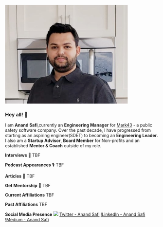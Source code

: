 ![Header](https://github.com/anandsafi/anandsafi/blob/main/Anand%20Photo.jpg "Header")

### Hey all! 👋
I am **Anand Safi**,currently an **Engineering Manager** for [Mark43](https://www.mark43.com) - a public safety software company. Over the past decade, I have progressed from starting as an aspiring engineer(SDET) to becoming an **Engineering Leader**. I also am a **Startup Advisor**, **Board Member** for Non-profits and an established **Mentor & Coach** outside of my role. 

**Interviews** 🎤
TBF

**Podcast Appearances** 🎙️
TBF

**Articles** 📝
TBF

**Get Mentorship** 🤝
TBF 

**Current Affiliations**
TBF

**Past Affiliations**
TBF

**Social Media Presence**
<img src="https://github.com/anandsafi/anandsafi/blob/main/twitter%20icon.jpg" width="10px"> [Twitter - Anand Safi](https://twitter.com/anandsafi)
[!](https://github.com/anandsafi/anandsafi/blob/main/linkedin%20icon.jpg)[LinkedIn - Anand Safi](https://www.linkedin.com/in/anandsafi/)
[!](https://github.com/anandsafi/anandsafi/blob/main/medium%20icon.jpg)[Medium - Anand Safi](https://anandsafi.medium.com)

<!--
**anandsafi/anandsafi** is a ✨ _special_ ✨ repository because its `README.md` (this file) appears on your GitHub profile.

Here are some ideas to get you started:

- 🔭 I’m currently working on ...
- 🌱 I’m currently learning ...
- 👯 I’m looking to collaborate on ...
- 🤔 I’m looking for help with ...
- 💬 Ask me about ...
- 📫 How to reach me: ...
- 😄 Pronouns: ...
- ⚡ Fun fact: ...
-->





